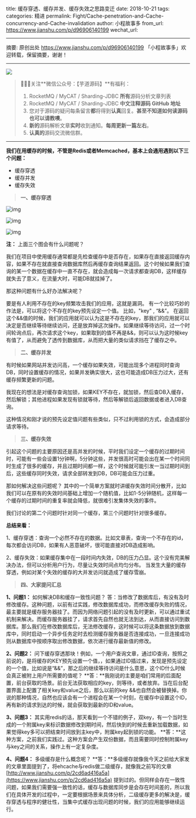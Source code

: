 title: 缓存穿透、缓存并发、缓存失效之思路变迁
date: 2018-10-21
tags:
categories: 精进
permalink: Fight/Cache-penetration-and-Cache-concurrency-and-Cache-invalidation
author: 小程故事多
from_url: https://www.jianshu.com/p/d96906140199
wechat_url:

----

摘要: 原创出处 https://www.jianshu.com/p/d96906140199 「小程故事多」欢迎转载，保留摘要，谢谢！

-------

![](http://www.iocoder.cn/images/common/wechat_mp_2017_07_31.jpg)

> 🙂🙂🙂关注**微信公众号：【芋道源码】**有福利：
> 1. RocketMQ / MyCAT / Sharding-JDBC **所有**源码分析文章列表
> 2. RocketMQ / MyCAT / Sharding-JDBC **中文注释源码 GitHub 地址**
> 3. 您对于源码的疑问每条留言**都**将得到**认真**回复。**甚至不知道如何读源码也可以请教噢**。
> 4. **新的**源码解析文章**实时**收到通知。**每周更新一篇左右**。
> 5. **认真的**源码交流微信群。

-------

**我们在用缓存的时候，不管是Redis或者Memcached，基本上会通用遇到以下三个问题：**

- 缓存穿透
- 缓存并发
- 缓存失效

> **一、缓存穿透**



![img](https:////upload-images.jianshu.io/upload_images/1049928-d8329b1e18a896a8.png?imageMogr2/auto-orient/strip%7CimageView2/2/w/549/format/jpeg)





![img](https:////upload-images.jianshu.io/upload_images/1049928-ffc7744a9550e471.png?imageMogr2/auto-orient/strip%7CimageView2/2/w/486/format/jpeg)





![img](https:////upload-images.jianshu.io/upload_images/1049928-c2fe4848735b088b.png?imageMogr2/auto-orient/strip%7CimageView2/2/w/512/format/jpeg)



**注：**
 上面三个图会有什么问题呢？

我们在项目中使用缓存通常都是先检查缓存中是否存在，如果存在直接返回缓存内容，如果不存在就直接查询数据库然后再缓存查询结果返回。这个时候如果我们查询的某一个数据在缓存中一直不存在，就会造成每一次请求都查询DB，这样缓存就失去了意义，在流量大时，可能DB就挂掉了。

那这种问题有什么好办法解决呢？

要是有人利用不存在的key频繁攻击我们的应用，这就是漏洞。
 有一个比较巧妙的作法是，可以将这个不存在的key预先设定一个值。
 比如，"key" , “&&”。
 在返回这个&&值的时候，我们的应用就可以认为这是不存在的key，那我们的应用就可以决定是否继续等待继续访问，还是放弃掉这次操作。如果继续等待访问，过一个时间轮询点后，再次请求这个key，如果取到的值不再是&&，则可以认为这时候key有值了，从而避免了透传到数据库，从而把大量的类似请求挡在了缓存之中。

> **二、缓存并发**

有时候如果网站并发访问高，一个缓存如果失效，可能出现多个进程同时查询DB，同时设置缓存的情况，如果并发确实很大，这也可能造成DB压力过大，还有缓存频繁更新的问题。

我现在的想法是对缓存查询加锁，如果KEY不存在，就加锁，然后查DB入缓存，然后解锁；其他进程如果发现有锁就等待，然后等解锁后返回数据或者进入DB查询。

这种情况和刚才说的预先设定值问题有些类似，只不过利用锁的方式，会造成部分请求等待。

> **三、缓存失效**

引起这个问题的主要原因还是高并发的时候，平时我们设定一个缓存的过期时间时，可能有一些会设置1分钟啊，5分钟这些，并发很高时可能会出在某一个时间同时生成了很多的缓存，并且过期时间都一样，这个时候就可能引发一当过期时间到后，这些缓存同时失效，请求全部转发到DB，DB可能会压力过重。

那如何解决这些问题呢？
 其中的一个简单方案就时讲缓存失效时间分散开，比如我们可以在原有的失效时间基础上增加一个随机值，比如1-5分钟随机，这样每一个缓存的过期时间的重复率就会降低，就很难引发集体失效的事件。

我们讨论的第二个问题时针对同一个缓存，第三个问题时针对很多缓存。

**总结来看：**

1、缓存穿透：查询一个必然不存在的数据。比如文章表，查询一个不存在的id，每次都会访问DB，如果有人恶意破坏，很可能直接对DB造成影响。

2、缓存失效：如果缓存集中在一段时间内失效，DB的压力凸显。这个没有完美解决办法，但可以分析用户行为，尽量让失效时间点均匀分布。
 当发生大量的缓存穿透，例如对某个失效的缓存的大并发访问就造成了缓存雪崩。

> **四、大家提问汇总**

**1、问题1：**
 如何解决DB和缓存一致性问题？
 答：当修改了数据库后，有没有及时修改缓存。这种问题，以前有过实践，修改数据库成功，而修改缓存失败的情况，最主要就是缓存服务器挂了。而因为网络问题引起的没有及时更新，可以通过重试机制来解决。而缓存服务器挂了，请求首先自然也就无法到达，从而直接访问到数据库。那么我们在修改数据库后，无法修改缓存，这时候可以将这条数据放到数据库中，同时启动一个异步任务定时去检测缓存服务器是否连接成功，一旦连接成功则从数据库中按顺序取出修改数据，依次进行缓存最新值的修改。

**2、问题2：**
 问下缓存穿透那块！例如，一个用户查询文章，通过ID查询，按照之前说的，是将缓存的KEY预先设置一个值，，如果通过ID插过来，发现是预先设定的一个值，比如说是“&&”，那之后的继续等待访问是什么意思，这个ID什么时候会真正被附上用户所需要的值呢？
 **答：**我刚说的主要是咱们常用的后面配置，前台获取的场景。前台无法获取相应的key，则等待，或者放弃。当在后台配置界面上配置了相关key和value之后，那么以前的key &&也自然会被替换掉。你说的那种情况，自然也应该会有一个进程会在某一个时刻，在缓存中设置这个ID，再有新的请求到达的时候，就会获取到最新的ID和value。

**3、问题3：**
 其实用redis的话，那天看到一个不错的例子，双key，有一个当时生成的一个附属key来标识数据修改到期时间，然后快到的时候去重新加载数据，如果觉得key多可以把结束时间放到主key中，附属key起到锁的功能。
 **答：**这种方案，之前我们实践过。这种方案会产生双份数据，而且需要同时控制附属key与key之间的关系，操作上有一定复杂度。

**4、问题4：**
 多级缓存是什么概念呢？
 **答：**多级缓存就像我今天之前给大家发的文章里面提到了，将ehcache与redis做二级缓存，就像我之前写的文章 [http://www.jianshu.com/p/2cd6ad416a5a](https://www.jianshu.com/p/2cd6ad416a5a) 提到过的。但同样会存在一致性问题，如果我们需要强一致性的话，缓存与数据库同步是会存在时间差的，所以我们在具体开发的过程中，一定要根据场景来具体分析，二级缓存更多的解决是，缓存穿透与程序的健壮性，当集中式缓存出现问题的时候，我们的应用能够继续运行。
